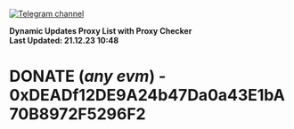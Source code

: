 [![Telegram channel](https://img.shields.io/endpoint?url=https://runkit.io/damiankrawczyk/telegram-badge/branches/master?url=https://t.me/n4z4v0d)](https://t.me/n4z4v0d) 

**Dynamic Updates Proxy List with Proxy Checker**  
**Last Updated: 21.12.23 10:48**

# DONATE (_any evm_) - 0xDEADf12DE9A24b47Da0a43E1bA70B8972F5296F2
